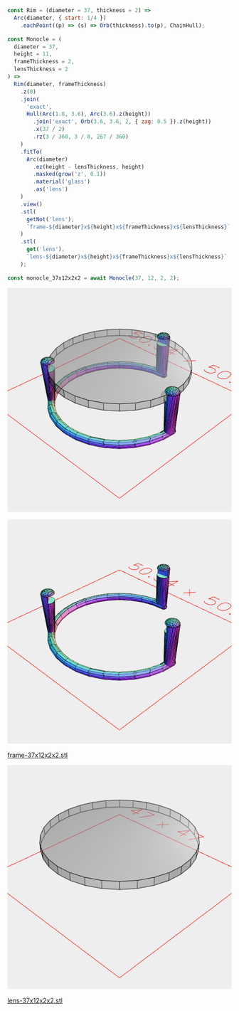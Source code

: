 ```JavaScript
const Rim = (diameter = 37, thickness = 2) =>
  Arc(diameter, { start: 1/4 })
    .eachPoint((p) => (s) => Orb(thickness).to(p), ChainHull);
```

```JavaScript
const Monocle = (
  diameter = 37,
  height = 11,
  frameThickness = 2,
  lensThickness = 2
) =>
  Rim(diameter, frameThickness)
    .z(0)
    .join(
      'exact',
      Hull(Arc(1.8, 3.6), Arc(3.6).z(height))
        .join('exact', Orb(3.6, 3.6, 2, { zag: 0.5 }).z(height))
        .x(37 / 2)
        .rz(3 / 360, 3 / 8, 267 / 360)
    )
    .fitTo(
      Arc(diameter)
        .ez(height - lensThickness, height)
        .masked(grow('z', 0.1))
        .material('glass')
        .as('lens')
    )
    .view()
    .stl(
      getNot('lens'),
      `frame-${diameter}x${height}x${frameThickness}x${lensThickness}`
    )
    .stl(
      get('lens'),
      `lens-${diameter}x${height}x${frameThickness}x${lensThickness}`
    );
```

```JavaScript
const monocle_37x12x2x2 = await Monocle(37, 12, 2, 2);
```

![Image](monocle.md.monocle_37x12x2x2.png)

![Image](monocle.md.monocle_37x12x2x2_frame-37x12x2x2.png)

[frame-37x12x2x2.stl](monocle.frame-37x12x2x2.stl)

![Image](monocle.md.monocle_37x12x2x2_lens-37x12x2x2.png)

[lens-37x12x2x2.stl](monocle.lens-37x12x2x2.stl)
